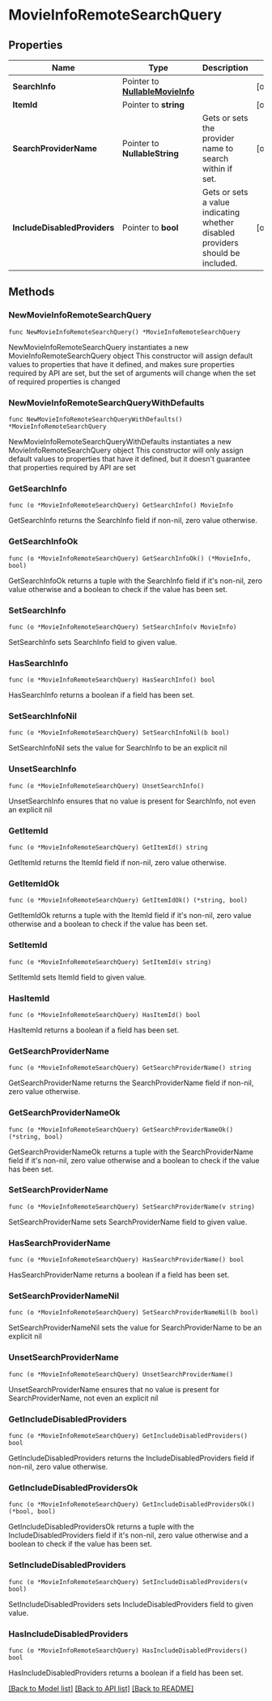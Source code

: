 # MovieInfoRemoteSearchQuery

## Properties

Name | Type | Description | Notes
------------ | ------------- | ------------- | -------------
**SearchInfo** | Pointer to [**NullableMovieInfo**](MovieInfo.md) |  | [optional] 
**ItemId** | Pointer to **string** |  | [optional] 
**SearchProviderName** | Pointer to **NullableString** | Gets or sets the provider name to search within if set. | [optional] 
**IncludeDisabledProviders** | Pointer to **bool** | Gets or sets a value indicating whether disabled providers should be included. | [optional] 

## Methods

### NewMovieInfoRemoteSearchQuery

`func NewMovieInfoRemoteSearchQuery() *MovieInfoRemoteSearchQuery`

NewMovieInfoRemoteSearchQuery instantiates a new MovieInfoRemoteSearchQuery object
This constructor will assign default values to properties that have it defined,
and makes sure properties required by API are set, but the set of arguments
will change when the set of required properties is changed

### NewMovieInfoRemoteSearchQueryWithDefaults

`func NewMovieInfoRemoteSearchQueryWithDefaults() *MovieInfoRemoteSearchQuery`

NewMovieInfoRemoteSearchQueryWithDefaults instantiates a new MovieInfoRemoteSearchQuery object
This constructor will only assign default values to properties that have it defined,
but it doesn't guarantee that properties required by API are set

### GetSearchInfo

`func (o *MovieInfoRemoteSearchQuery) GetSearchInfo() MovieInfo`

GetSearchInfo returns the SearchInfo field if non-nil, zero value otherwise.

### GetSearchInfoOk

`func (o *MovieInfoRemoteSearchQuery) GetSearchInfoOk() (*MovieInfo, bool)`

GetSearchInfoOk returns a tuple with the SearchInfo field if it's non-nil, zero value otherwise
and a boolean to check if the value has been set.

### SetSearchInfo

`func (o *MovieInfoRemoteSearchQuery) SetSearchInfo(v MovieInfo)`

SetSearchInfo sets SearchInfo field to given value.

### HasSearchInfo

`func (o *MovieInfoRemoteSearchQuery) HasSearchInfo() bool`

HasSearchInfo returns a boolean if a field has been set.

### SetSearchInfoNil

`func (o *MovieInfoRemoteSearchQuery) SetSearchInfoNil(b bool)`

 SetSearchInfoNil sets the value for SearchInfo to be an explicit nil

### UnsetSearchInfo
`func (o *MovieInfoRemoteSearchQuery) UnsetSearchInfo()`

UnsetSearchInfo ensures that no value is present for SearchInfo, not even an explicit nil
### GetItemId

`func (o *MovieInfoRemoteSearchQuery) GetItemId() string`

GetItemId returns the ItemId field if non-nil, zero value otherwise.

### GetItemIdOk

`func (o *MovieInfoRemoteSearchQuery) GetItemIdOk() (*string, bool)`

GetItemIdOk returns a tuple with the ItemId field if it's non-nil, zero value otherwise
and a boolean to check if the value has been set.

### SetItemId

`func (o *MovieInfoRemoteSearchQuery) SetItemId(v string)`

SetItemId sets ItemId field to given value.

### HasItemId

`func (o *MovieInfoRemoteSearchQuery) HasItemId() bool`

HasItemId returns a boolean if a field has been set.

### GetSearchProviderName

`func (o *MovieInfoRemoteSearchQuery) GetSearchProviderName() string`

GetSearchProviderName returns the SearchProviderName field if non-nil, zero value otherwise.

### GetSearchProviderNameOk

`func (o *MovieInfoRemoteSearchQuery) GetSearchProviderNameOk() (*string, bool)`

GetSearchProviderNameOk returns a tuple with the SearchProviderName field if it's non-nil, zero value otherwise
and a boolean to check if the value has been set.

### SetSearchProviderName

`func (o *MovieInfoRemoteSearchQuery) SetSearchProviderName(v string)`

SetSearchProviderName sets SearchProviderName field to given value.

### HasSearchProviderName

`func (o *MovieInfoRemoteSearchQuery) HasSearchProviderName() bool`

HasSearchProviderName returns a boolean if a field has been set.

### SetSearchProviderNameNil

`func (o *MovieInfoRemoteSearchQuery) SetSearchProviderNameNil(b bool)`

 SetSearchProviderNameNil sets the value for SearchProviderName to be an explicit nil

### UnsetSearchProviderName
`func (o *MovieInfoRemoteSearchQuery) UnsetSearchProviderName()`

UnsetSearchProviderName ensures that no value is present for SearchProviderName, not even an explicit nil
### GetIncludeDisabledProviders

`func (o *MovieInfoRemoteSearchQuery) GetIncludeDisabledProviders() bool`

GetIncludeDisabledProviders returns the IncludeDisabledProviders field if non-nil, zero value otherwise.

### GetIncludeDisabledProvidersOk

`func (o *MovieInfoRemoteSearchQuery) GetIncludeDisabledProvidersOk() (*bool, bool)`

GetIncludeDisabledProvidersOk returns a tuple with the IncludeDisabledProviders field if it's non-nil, zero value otherwise
and a boolean to check if the value has been set.

### SetIncludeDisabledProviders

`func (o *MovieInfoRemoteSearchQuery) SetIncludeDisabledProviders(v bool)`

SetIncludeDisabledProviders sets IncludeDisabledProviders field to given value.

### HasIncludeDisabledProviders

`func (o *MovieInfoRemoteSearchQuery) HasIncludeDisabledProviders() bool`

HasIncludeDisabledProviders returns a boolean if a field has been set.


[[Back to Model list]](../README.md#documentation-for-models) [[Back to API list]](../README.md#documentation-for-api-endpoints) [[Back to README]](../README.md)


